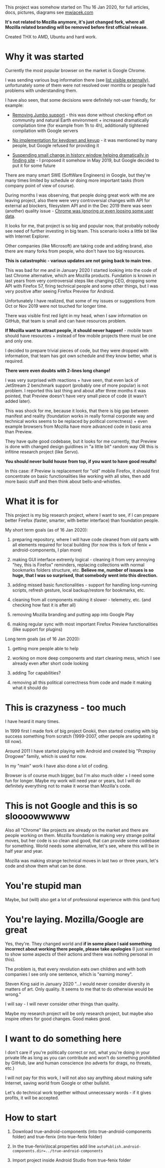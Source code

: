 This project was somehow started on Thu 16 Jan 2020, for full articles, docs, pictures, diagrams see [mwiacek.com](http://www.mwiacek.com)

**It's not related to Mozilla anymore, it's just changed fork, where all Mozilla related branding will be removed before first official release.**

Created THX to AMD, Ubuntu and hard work.

# Why it was started

Currently the most popular browser on the market is Google Chrome.

I was sending various bug information there (see [list visible externally](https://bugs.chromium.org/p/chromium/issues/list?can=1&q=mwiacek&sort=-modified)), unfortunately some of them were not resolved over months or people had problems with understanding them.

I have also seen, that some decisions were definitely not-user friendly, for example:

* [Removing Jumbo support](https://groups.google.com/a/chromium.org/forum/#!topic/chromium-dev/DP9TQszzQLI) - this was done without checking effort on community and natural Earth environment + increased dramatically compilation time (for example from 1h to 4h), additionally tightened compilation with Google servers

* [No implementation for keydown and keyup](https://bugs.chromium.org/p/chromium/issues/detail?id=118639) - it was mentioned by many people, but Google refused for providing it

* [Suspending small change in history window helping dramatically in finding site](https://bugs.chromium.org/p/chromium/issues/detail?id=962309) - I proposed it somehow in May 2019, but Google decided to put it for some future

There are many smart SWE (SoftWare Engineers) in Google, but they're many times limited by schedule or doing more important tasks (from company point of view of course).

During months I was observing, that people doing great work with me are leaving project, also there were very controversial changes with API for external ad blockers, filesystem API and in the Dec 2019 there was seen (another) quality issue - [Chrome was ignoring or even loosing some user data](https://bugs.chromium.org/p/chromium/issues/detail?id=1033655).

It looks for me, that project is so big and popular now, that probably nobody see need of further investing in big team. This scenario looks a little bit like with Internet Explorer.

Other companies (like Microsoft) are taking code and adding brand, also there are many forks from people, who don't have too big resources.

**This is catastrophic - various updates are not going back to main tree.**

This was bad for me and in January 2020 I started looking into the code of last Chrome alternative, which are Mozilla products. Fundation is known in last years from very controversial steps like changing CEO, dropping some API with Firefox 57, firing technical people and some other things, but I was very positive after seeing Firefox Preview for Android.

Unfortunately I have realized, that some of my issues or suggestions from Oct or Nov 2019 were not touched for longer time.

There was visible first red light in my head, when I saw information on GitHub, that team is small and can have resources problem.

**If Mozilla want to attract people, it should never happen!** - mobile team should have resources + instead of few mobile projects there must be one and only one.

I decided to prepare trivial pieces of code, but they were dropped with information, that team has got own schedule and they know better, what is required.

**There were even doubts with 2-lines long change!**

I was very surprised with reactions + have seen, that even lack of JetStream 2 benchmark support (probably one of more popular) is not problem. I reported this last thing and about after three months it was pointed, that Preview doesn't have very small piece of code (it wasn't added later).

This was shock for me, because it looks, that there is big gap between manifest and reality (foundation works in really formal corporate way and technical works seems to be replaced by political correctness) + even example browsers from Mozilla have more advanced code in basic area than Preview.

They have quite good codebase, but it looks for me currently, that Preview is done with changed design guidlines in "a little bit" random way OR this is infitine research project (like Servo).

**You should never build house from top, if you want to have good results!**

In this case: if Preview is replacement for "old" mobile Firefox, it should first concentrate on basic functionalities like working with all sites, then add more basic stuff and then think about bells-and-whistles.

# What it is for

This project is my big research project, where I want to see, if I can prepare better Firefox (faster, smarter, with better interface) than foundation people.

My short term goals (as of 16 Jan 2020):

1. preparing repository, where I will have code cleaned from old parts with all elements required for local building (for now this is fork of fenix + android-components, I plan more)

2. making GUI interface extremly logical - cleaning it from very annoying "hey, this is Firefox" reminders, replacing collections with normal bookmarks folders structure, etc. **Believe me, number of issues is so huge, that I was so surprised, that somebody went into this direction.**

3. adding missed basic functionalities - support for handling long-running scripts, refresh gesture, local backup/restore for bookmarks, etc.

4. cleaning from all components making it slower - telemetry, etc. (and checking how fast it is after all)

5. removing Mozilla branding and putting app into Google Play

6. making regular sync with most important Firefox Preview functionalities (like support for plugins)

Long term goals (as of 16 Jan 2020):

1. getting more people able to help

2. working on more deep components and start cleaning mess, which I see already even after short code looking

3. adding Tor capabilities?

4. removing all this political correctness from code and made it making what it should do

# This is crazyness - too much

I have heard it many times.

In 1999 first I made fork of big project Gnokii, then started creating with big success something from scratch (1999-2007, other people are updating it till now).

Around 2011 I have started playing with Android and created big "Przepisy Drogowe" family, which is used for now.

In my "main" work I have also done a lot of coding.

Browser is of course much bigger, but I'm also much older + I need some fun for longer. Maybe my work will need year or years, but I will do definitely everything not to make it worse than Mozilla's code.

# This is not Google and this is so sloooowwwww

Also all "Chrome" like projects are already on the market and there are people working on them. Mozilla foundation is making very strange polital moves, but her code is so clean and good, that can provide some codebase for something. World needs some alternative, let's see, where this will be in half year and year.

Mozilla was making strange technical moves in last two or three years, let's code and show them what can be done.

# You're stupid man

Maybe, but (will) also get a lot of professional experience with this (and fun)

# You're laying. Mozilla/Google are great

Yes, they're. They changed world and **if in some place I said something incorrect about working there people, please take apologies** (I just wanted to show some aspects of their actions and there was nothing personal in this).

The problem is, that every revolution eats own children and with both companies I see only one sentence, which is "earning money".

Steven King said in January 2020 "...I would never consider diversity in matters of art. Only quality. It seems to me that to do otherwise would be wrong."

I will say - I will never consider other things than quality.

Maybe my research project will be only research project, but maybe also inspire others for good changes. Good makes good.

# I want to do something here

I don't care if you're politically correct or not, what you're doing in your private life as long as you can contribute and won't do something prohibited by GitHub, law and human conscience (no adverts for drags, no threats, etc.)

I will not pay for this work, I will not also say anything about making safe Internet, saving world from Google or other bullshit.

Let's do technical work together without unnecessary words - if it gives profits, it will be accepted.

# How to start

1. Download true-android-components (into true-android-components folder) and true-fenix (into true-fenix folder)

2. In the true-fenix\local.properties add line ``autoPublish.android-components.dir=../true-android-components``

3. Import project inside Android Studio from true-fenix folder
